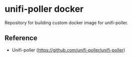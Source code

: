 unifi-poller docker
===================

Repository for building custom docker image for unifi-poller.

## Reference

* Unifi-poller (https://github.com/unifi-poller/unifi-poller)
